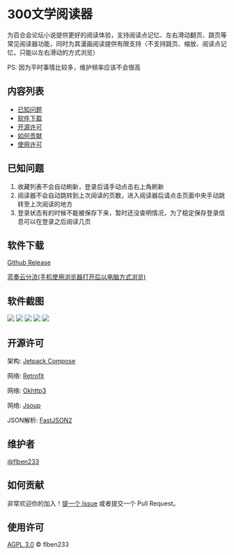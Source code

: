 # 300文学阅读器

为百合会论坛小说提供更好的阅读体验，支持阅读点记忆、左右滑动翻页、跳页等常见阅读器功能，同时为其漫画阅读提供有限支持（不支持跳页、缩放、阅读点记忆，只能以左右滑动的方式浏览）

PS: 因为平时事情比较多，维护频率应该不会很高

## 内容列表

- [已知问题](#已知问题)
- [软件下载](#软件下载)
- [开源许可](#开源许可)
- [如何贡献](#如何贡献)
- [使用许可](#使用许可)

## 已知问题

1. 收藏列表不会自动刷新，登录后请手动点击右上角刷新
2. 阅读器不会自动跳转到上次阅读的页数，进入阅读器后请点击页面中央手动跳转至上次阅读的地方
3. 登录状态有的时候不能被保存下来，暂时还没查明情况，为了稳定保存登录信息可以在登录之后阅读几页

## 软件下载

[Github Release](https://github.com/flben233/YamiboReader/releases)

[蓝奏云分流(手机使用浏览器打开后以电脑方式浏览)](https://wwqx.lanzoul.com/imAg71l4snjc)

## 软件截图

![](https://res.shirakawatyu.top/85d8aab0603e436ca1133faf60849acb.jpg)
![](https://res.shirakawatyu.top/52d19fd6a51f4633a3478a7e8718f411.jpg)
![](https://res.shirakawatyu.top/a0d46b61e7dc45e2ba2d987890691f0f.jpg)
![](https://res.shirakawatyu.top/eee264b0602e496793ce4f69608c6b95.jpg)
![](https://res.shirakawatyu.top/6d2e2378cc9f496b97fc01047077ddd7.jpg)

## 开源许可

架构: [Jetpack Compose](https://developer.android.com/jetpack/compose)

网络: [Retrofit](https://github.com/square/retrofit)

网络: [Okhttp3](https://github.com/square/okhttp)

网络: [Jsoup](https://github.com/jhy/jsoup)

JSON解析: [FastJSON2](https://github.com/alibaba/fastjson2)

## 维护者

[@flben233](https://github.com/flben233)

## 如何贡献

非常欢迎你的加入！[提一个 Issue](https://github.com/flben233/mc2qc/issues/new) 或者提交一个 Pull Request。

## 使用许可

[AGPL 3.0](LICENSE) © flben233

